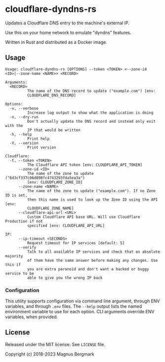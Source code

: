 # cloudflare-dyndns-rs

Updates a Cloudflare DNS entry to the machine's external IP.

Use this on your home network to emulate "dyndns" features.

Written in Rust and distributed as a Docker image.

## Usage

```
Usage: cloudflare-dyndns-rs [OPTIONS] --token <TOKEN> <--zone-id <ID>|--zone-name <NAME>> <RECORD>

Arguments:
  <RECORD>
          The name of the DNS record to update ("example.com") [env:
          CLOUDFLARE_DNS_RECORD]

Options:
  -v, --verbose
          Increase log output to show what the application is doing
  -n, --dry-run
          Don't actually update the DNS record and instead only exit with the
          IP that would be written
  -h, --help
          Print help
  -V, --version
          Print version

Cloudflare:
  -t, --token <TOKEN>
          The Cloudflare API token [env: CLOUDFLARE_API_TOKEN]
      --zone-id <ID>
          The name of the zone to update ("6d3cf337c06d898fc4743293fda5ea3a")
          [env: CLOUDFLARE_ZONE_ID]
      --zone-name <NAME>
          The name of the zone to update ("example.com"). If no Zone ID is set,
          then this name is used to look up the Zone ID using the API [env:
          CLOUDFLARE_ZONE_NAME]
      --cloudflare-api-url <URL>
          Custom Cloudflare API base URL. Will use Cloudflare Production if not
          specified [env: CLOUDFLARE_API_URL]

IP:
      --ip-timeout <SECONDS>
          Request timeout for IP services [default: 5]
      --verify
          Talk to all available IP services and check that an absolute majority
          of them have the same answer before making any changes. Use this if
          you are extra paranoid and don't want a hacked or buggy service to be
          able to give you the wrong IP back
```

### Configuration

This utility supports configuration via command line argument, through ENV
variables, and through `.env` files. The `--help` output lists the named
environment variable to use for each option. CLI arguments override ENV
variables, when provided.

## License

Released under the MIT license. See `LICENSE` file.

Copyright (c) 2018-2023 Magnus Bergmark
